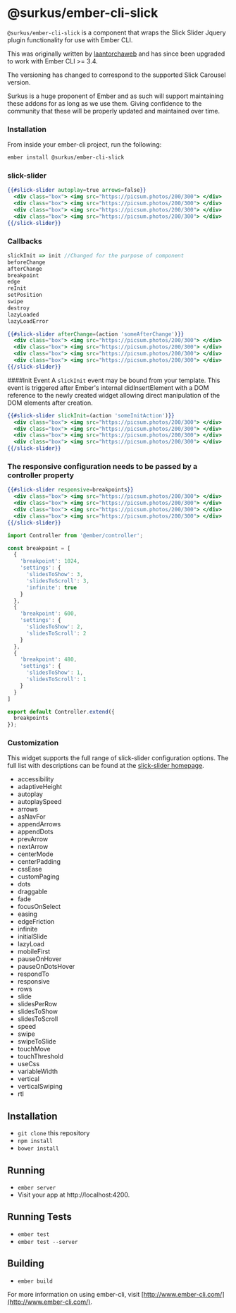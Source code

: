 # @surkus/ember-cli-slick

`@surkus/ember-cli-slick` is a component that wraps the Slick Slider Jquery plugin functionality for use with Ember CLI.

This was originally written by [laantorchaweb](https://github.com/laantorchaweb/ember-cli-slick) and has since been upgraded to work with Ember CLI >= 3.4.

The versioning has changed to correspond to the supported Slick Carousel version.

Surkus is a huge proponent of Ember and as such will support maintaining these addons for as long as we use them. Giving confidence to the community that these will be properly updated and maintained over time.

### Installation

From inside your ember-cli project, run the following:

```bash
ember install @surkus/ember-cli-slick
```

### slick-slider

```hbs
{{#slick-slider autoplay=true arrows=false}}
  <div class="box"> <img src="https://picsum.photos/200/300"> </div>
  <div class="box"> <img src="https://picsum.photos/200/300"> </div>
  <div class="box"> <img src="https://picsum.photos/200/300"> </div>
  <div class="box"> <img src="https://picsum.photos/200/300"> </div>
{{/slick-slider}}
```

### Callbacks

```js
slickInit => init //Changed for the purpose of component
beforeChange
afterChange
breakpoint
edge
reInit
setPosition
swipe
destroy
lazyLoaded
lazyLoadError
```

```hbs
{{#slick-slider	afterChange=(action 'someAfterChange')}}
  <div class="box"> <img src="https://picsum.photos/200/300"> </div>
  <div class="box"> <img src="https://picsum.photos/200/300"> </div>
  <div class="box"> <img src="https://picsum.photos/200/300"> </div>
  <div class="box"> <img src="https://picsum.photos/200/300"> </div>
{{/slick-slider}}
```

####Init Event
A `slickInit` event may be bound from your template. This event is triggered after Ember's internal didInsertElement with a DOM reference to the newly created widget allowing direct manipulation of the DOM elements after creation.

```hbs
{{#slick-slider	slickInit=(action 'someInitAction')}}
  <div class="box"> <img src="https://picsum.photos/200/300"> </div>
  <div class="box"> <img src="https://picsum.photos/200/300"> </div>
  <div class="box"> <img src="https://picsum.photos/200/300"> </div>
  <div class="box"> <img src="https://picsum.photos/200/300"> </div>
{{/slick-slider}}
```

### The responsive configuration needs to be passed by a controller property

```hbs
{{#slick-slider	responsive=breakpoints}}
  <div class="box"> <img src="https://picsum.photos/200/300"> </div>
  <div class="box"> <img src="https://picsum.photos/200/300"> </div>
  <div class="box"> <img src="https://picsum.photos/200/300"> </div>
  <div class="box"> <img src="https://picsum.photos/200/300"> </div>
{{/slick-slider}}
```

```js
import Controller from '@ember/controller';

const breakpoint = [
  {
    'breakpoint': 1024,
    'settings': {
      'slidesToShow': 3,
      'slidesToScroll': 3,
      'infinite': true
    }
  },
  {
    'breakpoint': 600,
    'settings': {
      'slidesToShow': 2,
      'slidesToScroll': 2
    }
  },
  {
    'breakpoint': 480,
    'settings': {
      'slidesToShow': 1,
      'slidesToScroll': 1
    }
  }
]

export default Controller.extend({
  breakpoints
});
```

### Customization
This widget supports the full range of slick-slider configuration options. The full list with descriptions can be found at the [slick-slider homepage](http://kenwheeler.github.io/slick/).

* accessibility
* adaptiveHeight
* autoplay
* autoplaySpeed
* arrows
* asNavFor
* appendArrows
* appendDots
* prevArrow
* nextArrow
* centerMode
* centerPadding
* cssEase
* customPaging
* dots
* draggable
* fade
* focusOnSelect
* easing
* edgeFriction
* infinite
* initialSlide
* lazyLoad
* mobileFirst
* pauseOnHover
* pauseOnDotsHover
* respondTo
* responsive
* rows
* slide
* slidesPerRow
* slidesToShow
* slidesToScroll
* speed
* swipe
* swipeToSlide
* touchMove
* touchThreshold
* useCss
* variableWidth
* vertical
* verticalSwiping
* rtl


## Installation

* `git clone` this repository
* `npm install`
* `bower install`

## Running

* `ember server`
* Visit your app at http://localhost:4200.

## Running Tests

* `ember test`
* `ember test --server`

## Building

* `ember build`

For more information on using ember-cli, visit [http://www.ember-cli.com/](http://www.ember-cli.com/).

